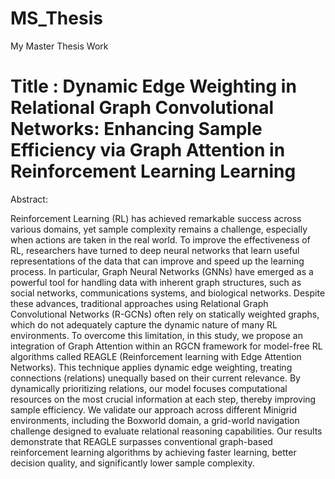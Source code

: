 # MS_Thesis
My Master Thesis Work

<h1>Title : Dynamic Edge Weighting in Relational Graph Convolutional Networks: Enhancing Sample Efficiency via Graph Attention in Reinforcement Learning Learning</h1

<h2>Abstract:</h2>

Reinforcement Learning (RL) has achieved remarkable success across various domains, yet sample complexity remains a challenge, especially when actions are taken in the
real world. To improve the effectiveness of RL, researchers have turned to deep neural networks that learn useful representations of the data that can improve and speed up the learning process. In particular, Graph Neural Networks (GNNs) have emerged as a powerful tool
for handling data with inherent graph structures, such as social networks, communications systems, and biological networks. Despite these advances, traditional approaches using Relational Graph Convolutional Networks (R-GCNs) often rely on statically weighted graphs,
which do not adequately capture the dynamic nature of many RL environments. To overcome this limitation, in this study, we propose an integration of Graph Attention within an RGCN framework for model-free RL algorithms called REAGLE (Reinforcement learning with Edge Attention Networks). This technique applies dynamic edge weighting, treating connections (relations) unequally based on their current relevance. By dynamically prioritizing relations, our model focuses computational resources on the most crucial information at each step, thereby improving sample efficiency. We validate our approach across different Minigrid environments, including the Boxworld domain, a grid-world navigation challenge designed to evaluate relational reasoning capabilities. Our results demonstrate that REAGLE surpasses conventional graph-based reinforcement learning algorithms by achieving faster learning, better decision quality, and significantly lower sample complexity.



